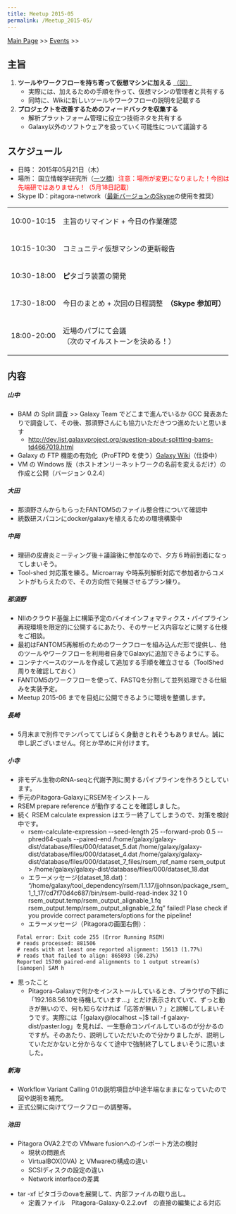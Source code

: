 ```yaml
---
title: Meetup 2015-05
permalink: /Meetup_2015-05/
---
```


[Main Page](/Main_Page "wikilink") &gt;&gt; [Events](/Events "wikilink") &gt;&gt;

主旨
----

1.  **ツールやワークフローを持ち寄って仮想マシンに加える** [（図）](http://www.pitagora-galaxy.org/_/rsrc/1416890873801/about/about_overview.png)
    -   実際には、加えるための手順を作って、仮想マシンの管理者と共有する
    -   同時に、Wikiに新しいツールやワークフローの説明を記載する
2.  **プロジェクトを改善するためのフィードバックを収集する**
    -   解析プラットフォーム管理に役立つ技術ネタを共有する
    -   Galaxy以外のソフトウェアを扱っていく可能性について議論する

スケジュール
------------

-   日時： 2015年05月21日（木）
-   場所： 国立情報学研究所（[一ツ橋](http://www.nii.ac.jp/about/access/)）<font style="color: red">注意：場所が変更になりました！今回は先端研ではありません！（5月18日記載）</font>
-   Skype ID：pitagora-network（[最新バージョンのSkype](http://www.skype.com/ja/)の使用を推奨）

<table>
<tbody>
<tr class="odd">
<td><p>10:00-10:15</p></td>
<td><p>主旨のリマインド + 今日の作業確認</p></td>
</tr>
<tr class="even">
<td><p>10:15-10:30</p></td>
<td><p>コミュニティ仮想マシンの更新報告</p></td>
</tr>
<tr class="odd">
<td><p>10:30-18:00</p></td>
<td><p><strong>ピ</strong>タゴラ装置の開発</p></td>
</tr>
<tr class="even">
<td><p>17:30-18:00</p></td>
<td><p>今日のまとめ + 次回の日程調整　<strong>（Skype 参加可）</strong></p></td>
</tr>
<tr class="odd">
<td><p>18:00-20:00</p></td>
<td><p>近場のパブにて会議<br />
（次のマイルストーンを決める！）</p></td>
</tr>
</tbody>
</table>

内容
----

##### 山中

-   BAM の Split 調査 &gt;&gt; Galaxy Team でどこまで進んでいるか GCC 発表あたりで調査して、その後、那須野さんにも協力いただきつつ進めたいと思います
    -   <http://dev.list.galaxyproject.org/question-about-splitting-bams-td4667019.html>
-   Galaxy の FTP 機能の有効化（ProFTPD を使う）[Galaxy Wiki](https://wiki.galaxyproject.org/Admin/Config/UploadviaFTP?action=show&redirect=Admin%2FConfig%2FUpload+via+FTP)（仕掛中）
-   VM の Windows 版（ホストオンリーネットワークの名前を変えるだけ）の作成と公開（バージョン 0.2.4）

##### 大田

-   那須野さんからもらったFANTOM5のファイル整合性について確認中
-   統数研スパコンにdocker/galaxyを植えるための環境構築中

##### 中岡

-   理研の皮膚炎ミーティング後＋議論後に参加なので、夕方６時前到着になってしまいそう。
-   Tool-shed 対応策を練る。Microarray や時系列解析対応で参加者からコメントがもらえたので、その方向性で発展させるプラン練り。

##### 那須野

-   NIIのクラウド基盤上に構築予定のバイオインフォマティクス・パイプライン再現環境を限定的に公開するにあたり、そのサービス内容などに関する仕様をご相談。
-   最初はFANTOM5再解析のためのワークフローを組み込んだ形で提供し、他のツールやワークフローを利用者自身でGalaxyに追加できるようにする。
-   コンテナベースのツールを作成して追加する手順を確立させる（ToolShed周りを確認しておく）
-   FANTOM5のワークフローを使って、FASTQを分割して並列処理できる仕組みを実装予定。
-   Meetup 2015-06 までを目処に公開できるように環境を整備します。

##### 長崎

-   5月末まで別件でテンパっててしばらく身動きとれそうもありません。誠に申し訳ございません。何とか早めに片付けます。

##### 小寺

-   非モデル生物のRNA-seqと代謝予測に関するパイプラインを作ろうとしています。
-   手元のPitagora-GalaxyにRSEMをインストール
-   RSEM prepare reference が動作することを確認しました。
-   続く RSEM calculate expression はエラー終了してしまうので、対策を検討中です。
    -   rsem-calculate-expression --seed-length 25 --forward-prob 0.5 --phred64-quals --paired-end /home/galaxy/galaxy-dist/database/files/000/dataset_5.dat /home/galaxy/galaxy-dist/database/files/000/dataset_4.dat /home/galaxy/galaxy-dist/database/files/000/dataset_7_files/rsem_ref_name rsem_output &gt; /home/galaxy/galaxy-dist/database/files/000/dataset_18.dat
    -   エラーメッセージ(dataset_18.dat)： “/home/galaxy/tool_dependency/rsem/1.1.17/jjohnson/package_rsem_1_1_17/cd7f70d4c687/bin/rsem-build-read-index 32 1 0 rsem_output.temp/rsem_output_alignable_1.fq rsem_output.temp/rsem_output_alignable_2.fq” failed! Plase check if you provide correct parameters/options for the pipeline!
    -   エラーメッセージ（Pitagoraの画面右側）：

`   Fatal error: Exit code 255 (Error Running RSEM)`
`   # reads processed: 881506`
`   # reads with at least one reported alignment: 15613 (1.77%)`
`   # reads that failed to align: 865893 (98.23%)`
`   Reported 15700 paired-end alignments to 1 output stream(s)`
`   [samopen] SAM h`

-   思ったこと
    -   Pitagora-Galaxyで何かをインストールしているとき、ブラウザの下部に「192.168.56.10を待機しています...」とだけ表示されていて、ずっと動きが無いので、何も知らなければ「応答が無い？」と誤解してしまいそうです。実際には「\[galaxy@localhost ~\]$ tail -f galaxy-dist/paster.log」を見れば、一生懸命コンパイルしているのが分かるのですが。そのあたり、説明していただいたので分かりましたが、説明していただかないと分からなくて途中で強制終了してしまいそうに思いました。

##### 新海

-   Workflow Variant Calling 01の説明項目が中途半端なままになっていたので図や説明を補充。
-   正式公開に向けてワークフローの調整等。

##### 池田

-   Pitagora OVA2.2での VMware fusionへのインポート方法の検討
    -   現状の問題点
    -   VirtualBOX(OVA) と VMwareの構成の違い
    -   SCSIディスクの設定の違い
    -   Network interfaceの差異

<!-- -->

-   tar -xf ピタゴラのovaを展開して、内部ファイルの取り出し。
    -   定義ファイル　Pitagora-Galaxy-0.2.2.ovf　の直接の編集による対応
